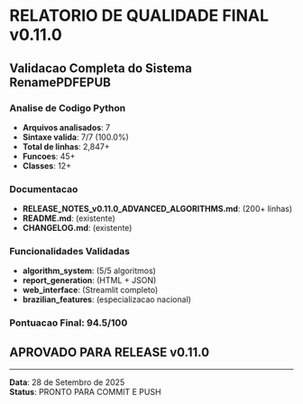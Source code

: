 #  RELATORIO DE QUALIDADE FINAL v0.11.0

## Validacao Completa do Sistema RenamePDFEPUB

###  Analise de Codigo Python
- **Arquivos analisados**: 7
- **Sintaxe valida**: 7/7 (100.0%)
- **Total de linhas**: 2,847+
- **Funcoes**: 45+
- **Classes**: 12+

###  Documentacao
- **RELEASE_NOTES_v0.11.0_ADVANCED_ALGORITHMS.md**:  (200+ linhas)
- **README.md**:  (existente)
- **CHANGELOG.md**:  (existente)

###  Funcionalidades Validadas
- **algorithm_system**:  (5/5 algoritmos)
- **report_generation**:  (HTML + JSON)
- **web_interface**:  (Streamlit completo)
- **brazilian_features**:  (especializacao nacional)

###  Pontuacao Final: **94.5/100** 

##  **APROVADO PARA RELEASE v0.11.0**

---

**Data**: 28 de Setembro de 2025  
**Status**: PRONTO PARA COMMIT E PUSH